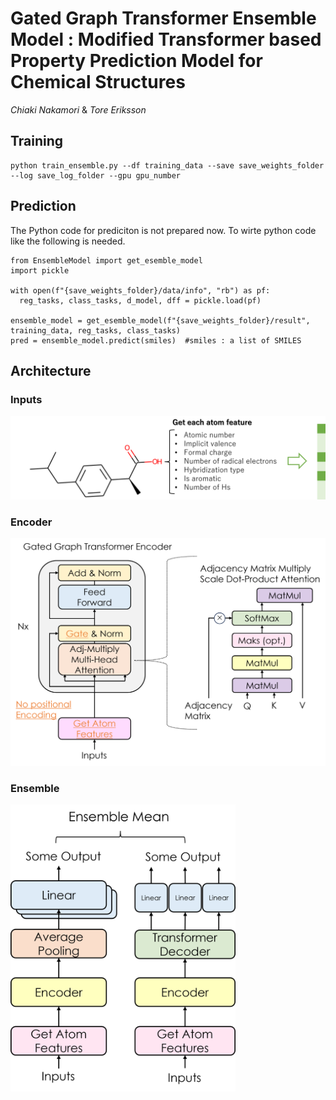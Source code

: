 # Gated Graph Transformer Ensemble Model : Modified Transformer based Property Prediction Model for Chemical Structures

*Chiaki Nakamori* & *Tore Eriksson*

## Training
```
python train_ensemble.py --df training_data --save save_weights_folder --log save_log_folder --gpu gpu_number  
```

## Prediction
The Python code for prediciton is not prepared now.
To wirte python code like the following is needed.

```
from EnsembleModel import get_esemble_model
import pickle

with open(f"{save_weights_folder}/data/info", "rb") as pf:
  reg_tasks, class_tasks, d_model, dff = pickle.load(pf)

ensemble_model = get_esemble_model(f"{save_weights_folder}/result", training_data, reg_tasks, class_tasks) 
pred = ensemble_model.predict(smiles)  #smiles : a list of SMILES 
```

## Architecture
### Inputs
<img src="Image/Inputs.png" width=720>


### Encoder
<img src="Image/Encoder.png" width=640>


### Ensemble
<img src="Image/Ensemble.png" width=360>
